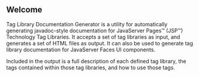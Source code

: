 Welcome
-------

Tag Library Documentation Generator is a utility for automatically generating
javadoc-style documentation for JavaServer Pages&trade; (JSP&trade;) Technology
Tag Libraries. It accepts a set of tag libraries as input, and generates a set
of HTML files as output. It can also be used to generate tag library
documentation for JavaServer Faces UI components.

Included in the output is a full description of each defined tag library, the
tags contained within those tag libraries, and how to use those tags.